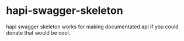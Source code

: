 # hapi-swagger-skeleton
hapi swagger skeleton works for making documentated api if you could donate that would be cool.
